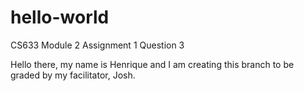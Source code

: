 # hello-world
CS633 Module 2 Assignment 1 Question 3

Hello there, my name is Henrique and I am creating this branch to be graded by my facilitator, Josh.
